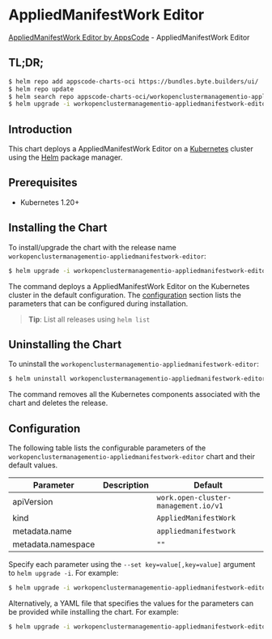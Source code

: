 # AppliedManifestWork Editor

[AppliedManifestWork Editor by AppsCode](https://appscode.com) - AppliedManifestWork Editor

## TL;DR;

```bash
$ helm repo add appscode-charts-oci https://bundles.byte.builders/ui/
$ helm repo update
$ helm search repo appscode-charts-oci/workopenclustermanagementio-appliedmanifestwork-editor --version=v0.5.0
$ helm upgrade -i workopenclustermanagementio-appliedmanifestwork-editor appscode-charts-oci/workopenclustermanagementio-appliedmanifestwork-editor -n default --create-namespace --version=v0.5.0
```

## Introduction

This chart deploys a AppliedManifestWork Editor on a [Kubernetes](http://kubernetes.io) cluster using the [Helm](https://helm.sh) package manager.

## Prerequisites

- Kubernetes 1.20+

## Installing the Chart

To install/upgrade the chart with the release name `workopenclustermanagementio-appliedmanifestwork-editor`:

```bash
$ helm upgrade -i workopenclustermanagementio-appliedmanifestwork-editor appscode-charts-oci/workopenclustermanagementio-appliedmanifestwork-editor -n default --create-namespace --version=v0.5.0
```

The command deploys a AppliedManifestWork Editor on the Kubernetes cluster in the default configuration. The [configuration](#configuration) section lists the parameters that can be configured during installation.

> **Tip**: List all releases using `helm list`

## Uninstalling the Chart

To uninstall the `workopenclustermanagementio-appliedmanifestwork-editor`:

```bash
$ helm uninstall workopenclustermanagementio-appliedmanifestwork-editor -n default
```

The command removes all the Kubernetes components associated with the chart and deletes the release.

## Configuration

The following table lists the configurable parameters of the `workopenclustermanagementio-appliedmanifestwork-editor` chart and their default values.

|     Parameter      | Description |                     Default                     |
|--------------------|-------------|-------------------------------------------------|
| apiVersion         |             | <code>work.open-cluster-management.io/v1</code> |
| kind               |             | <code>AppliedManifestWork</code>                |
| metadata.name      |             | <code>appliedmanifestwork</code>                |
| metadata.namespace |             | <code>""</code>                                 |


Specify each parameter using the `--set key=value[,key=value]` argument to `helm upgrade -i`. For example:

```bash
$ helm upgrade -i workopenclustermanagementio-appliedmanifestwork-editor appscode-charts-oci/workopenclustermanagementio-appliedmanifestwork-editor -n default --create-namespace --version=v0.5.0 --set apiVersion=work.open-cluster-management.io/v1
```

Alternatively, a YAML file that specifies the values for the parameters can be provided while
installing the chart. For example:

```bash
$ helm upgrade -i workopenclustermanagementio-appliedmanifestwork-editor appscode-charts-oci/workopenclustermanagementio-appliedmanifestwork-editor -n default --create-namespace --version=v0.5.0 --values values.yaml
```
